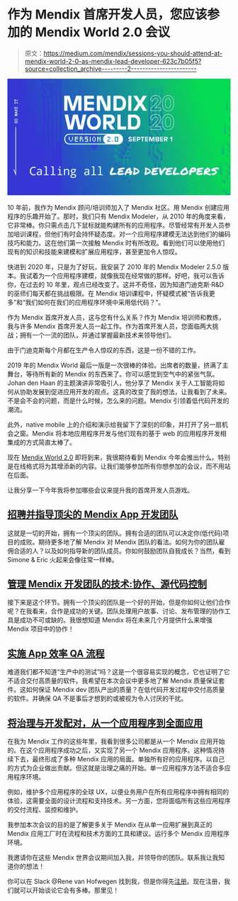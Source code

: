 # 作为 Mendix 首席开发人员，您应该参加的 Mendix World 2.0 会议

> 原文：<https://medium.com/mendix/sessions-you-should-attend-at-mendix-world-2-0-as-mendix-lead-developer-623c7b05f5?source=collection_archive---------2----------------------->

![](img/75d9a78e618172ad28206377c146304d.png)

10 年前，我作为 Mendix 顾问/培训师加入了 Mendix 社区。用 Mendix 创建应用程序的乐趣开始了。那时，我们只有 Mendix Modeler，从 2010 年的角度来看，它非常棒。你只需点击几下鼠标就能构建所有的应用程序。尽管经常有开发人员参加培训课程，但他们有时会持怀疑态度。对一个应用程序建模无法达到他们的编码技巧和能力。这在他们第一次接触 Mendix 时有所改观。看到他们可以使用他们现有的知识和技能来建模和扩展应用程序，甚至更加令人惊叹。

快进到 2020 年，只是为了好玩，我安装了 2010 年的 Mendix Modeler 2.5.0 版本。我试着为一个应用程序建模，就像我现在经常做的那样。好吧，我可以告诉你，在过去的 10 年里，观点已经改变了。这并不奇怪，因为知道门迪克斯·R&D 的巫师们每天都在挑战极限。在 Mendix 培训课程中，怀疑模式被“告诉我更多”和“我们如何在我们的应用程序环境中采用低代码？”。

作为 Mendix 首席开发人员，这与您有什么关系？作为 Mendix 培训师和教练，我与许多 Mendix 首席开发人员一起工作。作为首席开发人员，您面临两大挑战；拥有一个一流的团队，并通过掌握最新技术来领导他们。

由于门迪克斯每个月都在生产令人惊叹的东西，这是一份不错的工作。

2019 年的 Mendix World 最后一版是一次很棒的体验。出席者的数量，挤满了主舞台，等待所有新的 Mendix 的东西来了。你可以感觉到空气中的紧张气氛。Johan den Haan 的主题演讲非常吸引人，他分享了 Mendix 关于人工智能将如何从协助发展到促进应用开发的观点。这真的改变了我的想法，让我看到了未来。不是会不会的问题，而是什么时候，怎么来的问题。Mendix 引领着低代码开发的潮流。

此外，native mobile 上的介绍和演示给我留下了深刻的印象，并打开了另一扇机会之窗。Mendix 将本地应用程序开发与他们现有的基于 web 的应用程序开发相集成的方式简直太棒了。

现在 [Mendix World 2.0](https://www.mendix.com/mendix-world/?utm_medium=referral&utm_source=CommunityBlog&utm_campaign=GL-CE-2020-09-01-Mendix-World) 即将到来，我很期待看到 Mendix 今年会推出什么。特别是在线格式将为其增添新的内容。让我们能够参加所有你想参加的会议，而不用站在后面。

让我分享一下今年我将参加哪些会议来提升我的首席开发人员游戏。

## [**招聘并指导顶尖的 Mendix App 开发团队**](https://www.mendix.com/mendix-world/?utm_medium=referral&utm_source=CommunityBlog&utm_campaign=GL-CE-2020-09-01-Mendix-World)

这就是一切的开始，拥有一个顶尖的团队。拥有合适的团队可以决定你(低代码)项目的成败。期待更多地了解 Mendix 对 Mendix 团队的看法。如何为你的团队雇佣合适的人？以及如何指导新的团队成员。你如何鼓励团队自我成长？当然，看到 Simone & Eric 火起来会像往常一样棒。

## [**管理 Mendix 开发团队的技术:协作、源代码控制**](https://www.mendix.com/mendix-world/?utm_medium=referral&utm_source=CommunityBlog&utm_campaign=GL-CE-2020-09-01-Mendix-World)

接下来是这个环节。拥有一个顶尖的团队是一个好的开始，但是你如何让他们合作呢？在我看来，合作是成功的关键。团队处理用户故事、讨论、发布管理的协作工具是成功不可或缺的。我很想知道 Mendix 将在未来几个月提供什么来增强 Mendix 项目中的协作！

## [**实施 App 效率 QA 流程**](https://www.mendix.com/mendix-world/?utm_medium=referral&utm_source=CommunityBlog&utm_campaign=GL-CE-2020-09-01-Mendix-World)

难道我们都不知道“生产中的测试”吗？这是一个很容易实现的概念，它也证明了它不适合交付高质量的软件。我希望在本次会议中更多地了解 Mendix 质量保证套件。这如何保证 Mendix dev 团队产出的质量？在低代码开发过程中交付高质量的软件。并确保 QA 不是事后才想到的或被视为令人讨厌的干扰。

## [**将治理与开发配对，从一个应用程序到全面应用**](https://www.mendix.com/mendix-world/?utm_medium=referral&utm_source=CommunityBlog&utm_campaign=GL-CE-2020-09-01-Mendix-World)

在我为 Mendix 工作的这些年里，我看到很多公司都是从一个 Mendix 应用开始的。在这个应用程序成功之后，又实现了另一个 Mendix 应用程序。这种情况持续下去，最终形成了多种 Mendix 应用的局面。单独所有好的应用程序。以自己的方式为企业做出贡献。但这就是治理之痛的开始。单一应用程序方法不适合多应用程序环境。

例如，维护多个应用程序的全球 UX，以便业务用户在所有应用程序中拥有相同的体验，这需要全面的设计流程和支持技术。另一方面，您将面临所有这些应用程序的交付流程、监控和维护。

我参加本次会议的目的是了解更多关于 Mendix 在从单一应用扩展到真正的 Mendix 应用工厂时在流程和技术方面的工具和建议。运行多个 Mendix 应用程序环境。

我邀请你在这些 Mendix 世界会议期间加入我，并领导你的团队。联系我让我知道你的想法！

你可以在 Slack @Rene van Hofwegen 找到我，但是你得先[注册](https://www.mendix.com/mendix-world/?utm_medium=referral&utm_source=CommunityBlog&utm_campaign=GL-CE-2020-09-01-Mendix-World)。现在注册，我们就可以开始谈论它会有多棒。那里见！